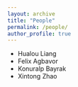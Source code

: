 ```yaml
---
layout: archive
title: "People"
permalink: /people/
author_profile: true
---
```


* Hualou Liang
* Felix Agbavor 
* Konuralp Bayrak
* Xintong Zhao



